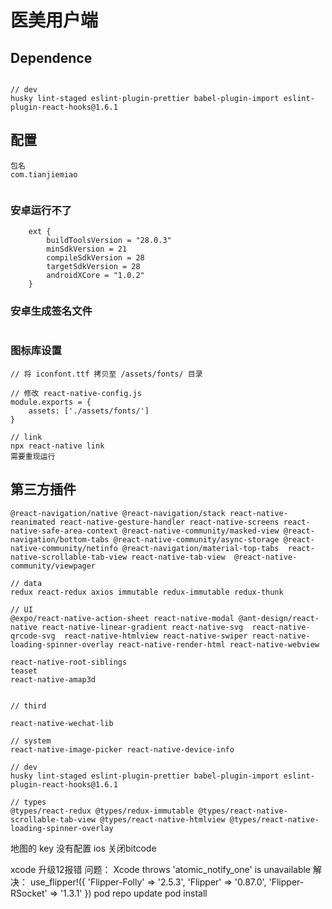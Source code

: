 # 医美用户端

## Dependence

```

// dev
husky lint-staged eslint-plugin-prettier babel-plugin-import eslint-plugin-react-hooks@1.6.1
```

## 配置

```
包名
com.tianjiemiao


```

### 安卓运行不了

```
    ext {
        buildToolsVersion = "28.0.3"
        minSdkVersion = 21
        compileSdkVersion = 28
        targetSdkVersion = 28
        androidXCore = "1.0.2"
    }
```

### 安卓生成签名文件

```

```

### 图标库设置

```
// 将 iconfont.ttf 拷贝至 /assets/fonts/ 目录

// 修改 react-native-config.js
module.exports = {
    assets: ['./assets/fonts/']
}

// link
npx react-native link
需要重现运行
```

## 第三方插件

```
@react-navigation/native @react-navigation/stack react-native-reanimated react-native-gesture-handler react-native-screens react-native-safe-area-context @react-native-community/masked-view @react-navigation/bottom-tabs @react-native-community/async-storage @react-native-community/netinfo @react-navigation/material-top-tabs  react-native-scrollable-tab-view react-native-tab-view  @react-native-community/viewpager

// data
redux react-redux axios immutable redux-immutable redux-thunk

// UI
@expo/react-native-action-sheet react-native-modal @ant-design/react-native react-native-linear-gradient react-native-svg  react-native-qrcode-svg  react-native-htmlview react-native-swiper react-native-loading-spinner-overlay react-native-render-html react-native-webview

react-native-root-siblings
teaset
react-native-amap3d


// third

react-native-wechat-lib

// system
react-native-image-picker react-native-device-info

// dev
husky lint-staged eslint-plugin-prettier babel-plugin-import eslint-plugin-react-hooks@1.6.1

// types
@types/react-redux @types/redux-immutable @types/react-native-scrollable-tab-view @types/react-native-htmlview @types/react-native-loading-spinner-overlay
```

地图的 key 没有配置
ios 关闭bitcode


xcode 升级12报错
问题： Xcode throws 'atomic_notify_one<unsigned long>' is unavailable
解决： use_flipper!({ 'Flipper-Folly' => '2.5.3', 'Flipper' => '0.87.0', 'Flipper-RSocket' => '1.3.1' })
pod repo update
pod install
